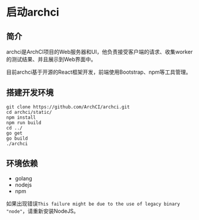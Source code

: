# 启动archci

## 简介

archci是ArchCI项目的Web服务器和UI，他负责接受客户端的请求、收集worker的测试结果、并且展示到Web界面中。

目前archci基于开源的React框架开发，前端使用Bootstrap、npm等工具管理。


## 搭建开发环境

```
git clone https://github.com/ArchCI/archci.git
cd archci/static/
npm install
npm run build
cd ../
go get
go build
./archci
```

## 环境依赖

* golang
* nodejs
* npm

如果出现错误`This failure might be due to the use of legacy binary "node"`，请重新安装NodeJS。